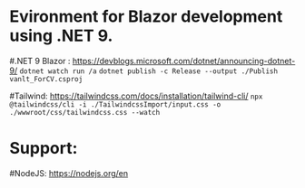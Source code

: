 # Evironment for Blazor development using .NET 9.
#.NET 9 Blazor : https://devblogs.microsoft.com/dotnet/announcing-dotnet-9/
```dotnet watch run /a```
```dotnet publish -c Release --output ./Publish vanlt_ForCV.csproj```

#Tailwind: https://tailwindcss.com/docs/installation/tailwind-cli/
```npx @tailwindcss/cli -i ./TailwindcssImport/input.css -o ./wwwroot/css/tailwindcss.css --watch```

# Support:
#NodeJS: https://nodejs.org/en


